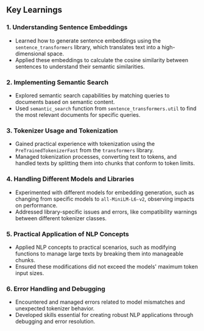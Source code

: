 ## Key Learnings

### 1. Understanding Sentence Embeddings
- Learned how to generate sentence embeddings using the `sentence_transformers` library, which translates text into a high-dimensional space.
- Applied these embeddings to calculate the cosine similarity between sentences to understand their semantic similarities.

### 2. Implementing Semantic Search
- Explored semantic search capabilities by matching queries to documents based on semantic content.
- Used `semantic_search` function from `sentence_transformers.util` to find the most relevant documents for specific queries.

### 3. Tokenizer Usage and Tokenization
- Gained practical experience with tokenization using the `PreTrainedTokenizerFast` from the `transformers` library.
- Managed tokenization processes, converting text to tokens, and handled texts by splitting them into chunks that conform to token limits.

### 4. Handling Different Models and Libraries
- Experimented with different models for embedding generation, such as changing from specific models to `all-MiniLM-L6-v2`, observing impacts on performance.
- Addressed library-specific issues and errors, like compatibility warnings between different tokenizer classes.

### 5. Practical Application of NLP Concepts
- Applied NLP concepts to practical scenarios, such as modifying functions to manage large texts by breaking them into manageable chunks.
- Ensured these modifications did not exceed the models' maximum token input sizes.

### 6. Error Handling and Debugging
- Encountered and managed errors related to model mismatches and unexpected tokenizer behavior.
- Developed skills essential for creating robust NLP applications through debugging and error resolution.